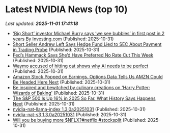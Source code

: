 # Latest NVIDIA News (top 10)
_Last updated: **2025-11-01 17:41:18**_

- [‘Big Short’ investor Michael Burry says ’we see bubbles’ in first post in 2 years By Investing.com](https://biztoc.com/x/4578ddf5ffdedc44) (Published: 2025-10-31)
- [Short Seller Andrew Left Says Hedge Fund Lied to SEC About Payment in Trading Probe](https://biztoc.com/x/864833db66954983) (Published: 2025-10-31)
- [Fed’s Hammack Says She’d Have Preferred No Rate Cut This Week](https://biztoc.com/x/723dd93d91bc2afc) (Published: 2025-10-31)
- [Waymo accused of hitting cat shows why AI needs to be perfect](https://biztoc.com/x/10104cb698879577) (Published: 2025-10-31)
- [Amazon Stock Popped on Earnings. Options Data Tells Us AMZN Could Be Headed Here Next](https://biztoc.com/x/9e4e2a840dcde591) (Published: 2025-10-31)
- [Be inspired and bewitched by culinary creations on 'Harry Potter: Wizards of Baking'](https://biztoc.com/x/ee336ca6bc9ab7a6) (Published: 2025-10-31)
- [The S&P 500 Is Up 16% in 2025 So Far. What History Says Happens Next](https://biztoc.com/x/20c602ec659b1f14) (Published: 2025-10-31)
- [nvidia-nat-llama-index 1.3.0a20251031](https://pypi.org/project/nvidia-nat-llama-index/1.3.0a20251031/) (Published: 2025-10-31)
- [nvidia-nat-s3 1.3.0a20251031](https://pypi.org/project/nvidia-nat-s3/1.3.0a20251031/) (Published: 2025-10-31)
- [Will you be buying more $NFLX?#netflix #stocksplit](https://biztoc.com/x/f175d8e5236e9abf) (Published: 2025-10-31)
